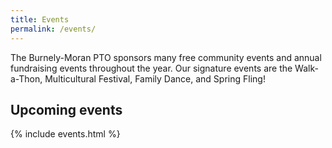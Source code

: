 ```yaml
---
title: Events
permalink: /events/
---
```


<p class="usa-font-lead">The Burnely-Moran PTO sponsors many free community events and annual fundraising events throughout the year. Our signature events are the Walk-a-Thon, Multicultural Festival, Family Dance, and Spring Fling!</p>

## Upcoming events

{% include events.html %}
